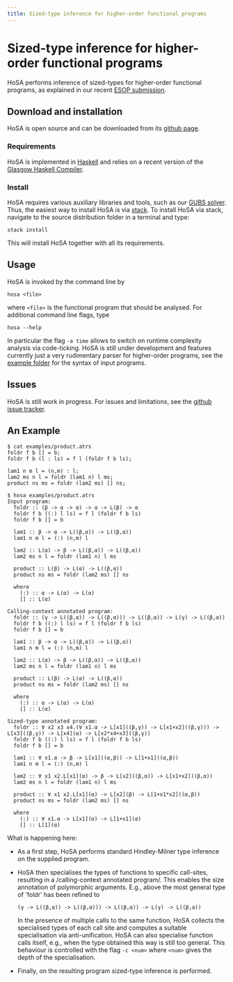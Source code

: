 ```yaml
---
title: Sized-type inference for higher-order functional programs
---
```

# Sized-type inference for higher-order functional programs

HoSA performs inference of sized-types for higher-order functional programs,
as explained in our recent [ESOP submission](). 


## Download and installation
HoSA is open source and can be downloaded from its [github page](https://github.com/mzini/hosa/tree/polymorph).

### Requirements
HoSA is implemented in [Haskell](https://www.haskell.org/) and relies on a recent version of the
[Glasgow Haskell Compiler](https://www.haskell.org/ghc/). 

### Install
HoSA requires various auxiliary libraries and tools, such as our [GUBS solver](https://github.com/mzini/gubs).
Thus, the easiest way to install HoSA is via [stack](https://docs.haskellstack.org/en/stable/README/).
To install HoSA via stack, navigate to the source distribution folder in a terminal and type:

~~~~~~~
stack install
~~~~~~~

This will install HoSA together with all its requirements.


## Usage
HoSA is invoked by the command line by

~~~~~~~
hosa <file>
~~~~~~~

where `<file>` is the functional program that should be analysed.
For additional command line flags, type

~~~~~~~
hosa --help
~~~~~~~

In particular the flag `-a time` allows to switch on runtime complexity analysis
via code-ticking.
HoSA is still under development and features currently just a very rudimentary
parser for higher-order programs, see the
[example folder](https://github.com/mzini/hosa/tree/polymorph/examples)
for the syntax of input programs.


## Issues
HoSA is still work in progress. For issues and limitations, see the [github issue tracker](https://github.com/mzini/hosa/issues).


## An Example

~~~~~~~
$ cat examples/product.atrs 
foldr f b [] = b;
foldr f b (l : ls) = f l (foldr f b ls);

lam1 n m l = (n,m) : l;
lam2 ms n l = foldr (lam1 n) l ms;
product ns ms = foldr (lam2 ms) [] ns;

$ hosa examples/product.atrs
Input program:
  foldr :: (β -> α -> α) -> α -> L(β) -> α
  foldr f b ((:) l ls) = f l (foldr f b ls)
  foldr f b [] = b
  
  lam1 :: β -> α -> L((β,α)) -> L((β,α))
  lam1 n m l = (:) (n,m) l
  
  lam2 :: L(α) -> β -> L((β,α)) -> L((β,α))
  lam2 ms n l = foldr (lam1 n) l ms
  
  product :: L(β) -> L(α) -> L((β,α))
  product ns ms = foldr (lam2 ms) [] ns
  
  where
    (:) :: α -> L(α) -> L(α)
    [] :: L(α)

Calling-context annotated program:
  foldr :: (γ -> L((β,α)) -> L((β,α))) -> L((β,α)) -> L(γ) -> L((β,α))
  foldr f b ((:) l ls) = f l (foldr f b ls)
  foldr f b [] = b
  
  lam1 :: β -> α -> L((β,α)) -> L((β,α))
  lam1 n m l = (:) (n,m) l
  
  lam2 :: L(α) -> β -> L((β,α)) -> L((β,α))
  lam2 ms n l = foldr (lam1 n) l ms
  
  product :: L(β) -> L(α) -> L((β,α))
  product ns ms = foldr (lam2 ms) [] ns
  
  where
    (:) :: α -> L(α) -> L(α)
    [] :: L(α)

Sized-type annotated program:
  foldr :: ∀ x2 x3 x4.(∀ x1.α -> L[x1]((β,γ)) -> L[x1+x2]((β,γ))) -> L[x3]((β,γ)) -> L[x4](α) -> L[x2*x4+x3]((β,γ))
  foldr f b ((:) l ls) = f l (foldr f b ls)
  foldr f b [] = b
  
  lam1 :: ∀ x1.α -> β -> L[x1]((α,β)) -> L[1+x1]((α,β))
  lam1 n m l = (:) (n,m) l
  
  lam2 :: ∀ x1 x2.L[x1](α) -> β -> L[x2]((β,α)) -> L[x1+x2]((β,α))
  lam2 ms n l = foldr (lam1 n) l ms
  
  product :: ∀ x1 x2.L[x1](α) -> L[x2](β) -> L[1+x1*x2]((α,β))
  product ns ms = foldr (lam2 ms) [] ns
  
  where
    (:) :: ∀ x1.α -> L[x1](α) -> L[1+x1](α)
    [] :: L[1](α)
~~~~~~~

What is happening here:

  * As a first step, HoSA performs standard Hindley-Milner type inference on the supplied program.

  * HoSA then specialises the types of functions to specific call-sites, resulting in a
    /calling-context annotated program/. This enables the size annotation of polymorphic
    arguments. E.g., above the most general type of 'foldr' has been refined to

    ~~~~~~~
    (γ -> L((β,α)) -> L((β,α))) -> L((β,α)) -> L(γ) -> L((β,α))
    ~~~~~~~

    In the presence of multiple calls to the same function, HoSA collects the specialised
    types of each call site and computes a suitable specialisation via anti-unification.
    HoSA can also specialise function calls itself, e.g., when the type obtained this way is
    still too general. This behaviour is controlled with the flag `-c <num>` where `<num>` gives
    the depth of the specialisation.

  * Finally, on the resulting program sized-type inference is performed. 

